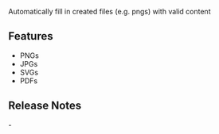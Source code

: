 Automatically fill in created files (e.g. pngs) with valid content

## Features

- PNGs
- JPGs
- SVGs
- PDFs

## Release Notes

\-
